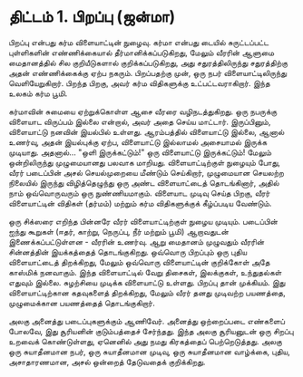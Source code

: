 # திட்டம் 1. பிறப்பு (ஜன்மா)

பிறப்பு என்பது கர்ம விளையாட்டின் நுழைவு. கர்மா என்பது டையில் சுருட்டப்பட்ட புள்ளிகளின் எண்ணிக்கையால் தீர்மானிக்கப்படுகிறது, மேலும் வீரரின் ஆளுமை மைதானத்தில் சில குறியீடுகளால் குறிக்கப்படுகிறது, அது சதுரத்திலிருந்து சதுரத்திற்கு அதன் எண்ணிக்கைக்கு ஏற்ப நகரும். பிறப்பதற்கு முன், ஒரு நபர் விளையாட்டிலிருந்து வெளியேறுகிறார். பிறந்த பிறகு, அவர் கர்ம விதிகளுக்கு உட்பட்டவராகிறார். இந்த உலகம் கர்ம பூமி.

கர்மாவின் சுமையை ஏற்றுக்கொள்ள ஆசை வீரரை வழிநடத்துகிறது. ஒரு நபருக்கு விளையாட விருப்பம் இல்லை என்றால், அவர் அதை செய்ய மாட்டார். இருப்பினும், விளையாட்டு நனவின் இயல்பில் உள்ளது. ஆரம்பத்தில் விளையாட்டு இல்லை, ஆனால் உணர்வு, அதன் இயல்புக்கு ஏற்ப, விளையாட்டு இல்லாமல் அசையாமல் இருக்க முடியாது. அதனால்... "ஒளி இருக்கட்டும்!" ஒரு விளையாட்டு இருக்கட்டும்! மேலும் ஒன்றிலிருந்து முழுமையானது பலவாக மாறியது. விளையாட்டிற்குள் நுழையும் போது, வீரர் படைப்பின் அசல் செயல்முறையை மீண்டும் செய்கிறார், முழுமையான செயலற்ற நிலையில் இருந்து விழித்தெழுந்து ஒரு அண்ட விளையாட்டைத் தொடங்கினார், அதில் நாம் ஒவ்வொருவரும் ஒரு நுண்ணியமாகும். விளையாட முடிவு செய்த பிறகு, வீரர் விளையாட்டின் விதிகள் (தர்மம்) மற்றும் கர்ம விதிகளுக்குக் கீழ்ப்படிய வேண்டும்.

ஒரு சிக்ஸரை எறிந்த பின்னரே வீரர் விளையாட்டிற்குள் நுழைய முடியும். படைப்பின் ஐந்து கூறுகள் (ஈதர், காற்று, நெருப்பு, நீர் மற்றும் பூமி) ஆறாவதுடன் இணைக்கப்பட்டுள்ளன - வீரரின் உணர்வு. ஆறு மைதானம் முழுவதும் வீரரின் சின்னத்தின் இயக்கத்தைத் தொடங்குகிறது. ஒவ்வொரு பிறப்பும் ஒரு புதிய விளையாட்டைத் திறக்கிறது, மேலும் ஒவ்வொரு விளையாட்டின் குறிக்கோள் அதே காஸ்மிக் நனவாகும். இந்த விளையாட்டில் வேறு திசைகள், இலக்குகள், உந்துதல்கள் எதுவும் இல்லை. சுழற்சியை முடிக்க விளையாட்டு உள்ளது. பிறப்பு தான் முக்கியம். இது விளையாட்டிற்கான கதவுகளைத் திறக்கிறது, மேலும் வீரர் தனது முடிவற்ற பயணத்தை, முழுமைக்கான பயணத்தைத் தொடங்குகிறார்.

அலகு அனைத்து படைப்புகளுக்கும் ஆணிவேர். அனைத்து ஒற்றைப்படை எண்களைப் போலவே, இது சூரியனின் குடும்பத்தைச் சேர்ந்தது. இந்த அலகு சூரியனுடன் ஒரு சிறப்பு உறவைக் கொண்டுள்ளது, ஏனெனில் அது நமது கிரகத்தைப் பெற்றெடுத்தது. அலகு ஒரு சுயாதீனமான நபர், ஒரு சுயாதீனமான முடிவு, ஒரு சுயாதீனமான வாழ்க்கை, புதிய, அசாதாரணமான, அசல் ஒன்றைத் தேடுவதைக் குறிக்கிறது.
